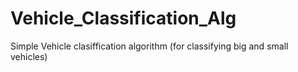 # Vehicle_Classification_Alg
Simple Vehicle clasiffication algorithm (for classifying big and small vehicles)
